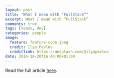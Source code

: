 ```yaml
---
layout: post
title: "What I mean with “FullStack”"
excerpt: What I mean with “FullStack”
comments: true
tags: [teams, dev]
categories: people
image:
  feature: feature-code.jpeg
  credit: Ilya Pavlov
  creditlink: https://unsplash.com/@ilyapavlov
date: 2016-10-20T16:40:00+01:00
---
```


Read the full article [here](https://medium.com/@developerdepueblo/what-i-mean-with-fullstack-ff73726ad88a).